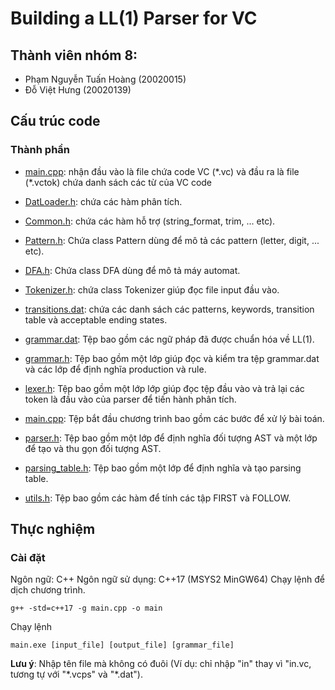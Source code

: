 # Building a LL(1) Parser for VC
## Thành viên nhóm 8:
- Phạm Nguyễn Tuấn Hoàng (20020015)
- Đỗ Việt Hưng (20020139)

## Cấu trúc code
### Thành phần
- [main.cpp](main.cpp): nhận đầu vào là file chứa code VC (\*.vc) và đầu ra là file (\*.vctok) chứa danh sách các từ của VC code
- [DatLoader.h](DatLoader.h): chứa các hàm phân tích.
- [Common.h](Common.h): chứa các hàm hỗ trợ (string_format, trim, ... etc).
- [Pattern.h](Pattern.h): Chứa class Pattern dùng để mô tả các pattern (letter, digit, ... etc).
- [DFA.h](DFA.h): Chứa class DFA dùng để mô tả máy automat.
- [Tokenizer.h](Tokenizer.h): chứa class Tokenizer giúp đọc file input đầu vào.
- [transitions.dat](transitions.dat): chứa các danh sách các patterns, keywords, transition table và acceptable ending states.

- [grammar.dat](grammar.dat): Tệp bao gồm các ngữ pháp đã được chuẩn hóa về LL(1).

- [grammar.h](grammar.h): Tệp bao gồm một lớp giúp đọc và kiểm tra tệp grammar.dat và các lớp để định nghĩa production và rule.

- [lexer.h](lexer.h): Tệp bao gồm một lớp lớp giúp đọc tệp đầu vào và trả lại các token là đầu vào của parser để tiến hành phân tích.

- [main.cpp](main.cpp): Tệp bắt đầu chương trình bao gồm các bước để xử lý bài toán.

- [parser.h](parser.h): Tệp bao gồm một lớp để định nghĩa đối tượng AST và một lớp để tạo và thu gọn đối tượng AST.

- [parsing_table.h](parsing_table.h): Tệp bao gồm một lớp để định nghĩa và tạo parsing table.

- [utils.h](utils.h): Tệp bao gồm các hàm để tính các tập FIRST và FOLLOW.

## Thực nghiệm
### Cài đặt
Ngôn ngữ: C++
Ngôn ngữ sử dụng: C++17 (MSYS2 MinGW64)
Chạy lệnh để dịch chương trình.
```
g++ -std=c++17 -g main.cpp -o main 
```
Chạy lệnh 
```
main.exe [input_file] [output_file] [grammar_file]
```
**Lưu ý**: Nhập tên file mà không có đuôi (Ví dụ: chỉ nhập "in" thay vì "in.vc, tương tự với "\*.vcps" và "\*.dat").
